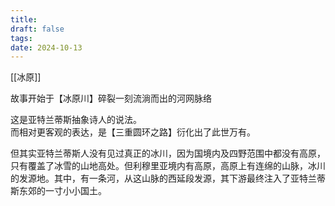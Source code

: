 ```yaml
---
title: 
draft: false
tags: 
date: 2024-10-13
---
```

[[冰原]]

故事开始于【冰原川】碎裂一刻流淌而出的河网脉络

这是亚特兰蒂斯抽象诗人的说法。  
而相对更客观的表达，是【三重圆环之路】衍化出了此世万有。

但其实亚特兰蒂斯人没有见过真正的冰川，因为国境内及四野范围中都没有高原，只有覆盖了冰雪的山地高处。但利穆里亚境内有高原，高原上有连绵的山脉，冰川的发源地。其中，有一条河，从这山脉的西延段发源，其下游最终注入了亚特兰蒂斯东郊的一寸小小国土。